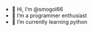 - 👋 Hi, I’m @smogol66
- 👀 I’m a programmer enthusiast
- 🌱 I’m currently learning python

<!---
smogol66/smogol66 is a ✨ special ✨ repository because its `README.md` (this file) appears on your GitHub profile.
You can click the Preview link to take a look at your changes.
--->
